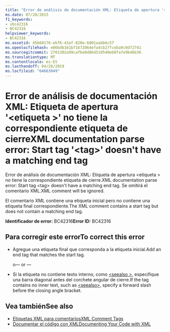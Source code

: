 ```yaml
---
title: "Error de análisis de documentación XML: Etiqueta de apertura '<tag>' no tiene la correspondiente etiqueta de cierre"
ms.date: 07/20/2015
f1_keywords:
- vbc42316
- BC42316
helpviewer_keywords:
- BC42316
ms.assetid: 45b68176-ebf6-43af-820e-6801aabb6c57
ms.openlocfilehash: e06bdb161b71672064efa4cb27fceba9c0d72741
ms.sourcegitcommit: 2701302a99cafbe0d86d53d540eb0fa7e9b46b36
ms.translationtype: MT
ms.contentlocale: es-ES
ms.lasthandoff: 04/28/2019
ms.locfileid: "64663049"
---
```

# <a name="xml-documentation-parse-error-start-tag-tag-doesnt-have-a-matching-end-tag"></a><span data-ttu-id="af343-102">Error de análisis de documentación XML: Etiqueta de apertura '\<etiqueta >' no tiene la correspondiente etiqueta de cierre</span><span class="sxs-lookup"><span data-stu-id="af343-102">XML documentation parse error: Start tag '\<tag>' doesn't have a matching end tag</span></span>
<span data-ttu-id="af343-103">Error de análisis de documentación XML: Etiqueta de apertura \<etiqueta > no tiene la correspondiente etiqueta de cierre.</span><span class="sxs-lookup"><span data-stu-id="af343-103">XML documentation parse error: Start tag \<tag> doesn't have a matching end tag.</span></span> <span data-ttu-id="af343-104">Se omitirá el comentario XML.</span><span class="sxs-lookup"><span data-stu-id="af343-104">XML comment will be ignored.</span></span>  
  
 <span data-ttu-id="af343-105">El comentario XML contiene una etiqueta inicial pero no contiene una etiqueta final correspondiente.</span><span class="sxs-lookup"><span data-stu-id="af343-105">The XML comment contains a start tag but does not contain a matching end tag.</span></span>  
  
 <span data-ttu-id="af343-106">**Identificador de error:** BC42316</span><span class="sxs-lookup"><span data-stu-id="af343-106">**Error ID:** BC42316</span></span>  
  
## <a name="to-correct-this-error"></a><span data-ttu-id="af343-107">Para corregir este error</span><span class="sxs-lookup"><span data-stu-id="af343-107">To correct this error</span></span>  
  
- <span data-ttu-id="af343-108">Agregue una etiqueta final que corresponda a la etiqueta inicial.</span><span class="sxs-lookup"><span data-stu-id="af343-108">Add an end tag that matches the start tag.</span></span>  
  
     <span data-ttu-id="af343-109">o</span><span class="sxs-lookup"><span data-stu-id="af343-109">— or —</span></span>  
  
- <span data-ttu-id="af343-110">Si la etiqueta no contiene texto interno, como [ \<seealso >](../../visual-basic/language-reference/xmldoc/seealso.md), especifique una barra diagonal antes del corchete angular de cierre.</span><span class="sxs-lookup"><span data-stu-id="af343-110">If the tag contains no inner text, such as [\<seealso>](../../visual-basic/language-reference/xmldoc/seealso.md), specify a forward slash before the closing angle bracket.</span></span>  
  
## <a name="see-also"></a><span data-ttu-id="af343-111">Vea también</span><span class="sxs-lookup"><span data-stu-id="af343-111">See also</span></span>

- [<span data-ttu-id="af343-112">Etiquetas XML para comentarios</span><span class="sxs-lookup"><span data-stu-id="af343-112">XML Comment Tags</span></span>](../../visual-basic/language-reference/xmldoc/index.md)
- [<span data-ttu-id="af343-113">Documentar el código con XML</span><span class="sxs-lookup"><span data-stu-id="af343-113">Documenting Your Code with XML</span></span>](../../visual-basic/programming-guide/program-structure/documenting-your-code-with-xml.md)

